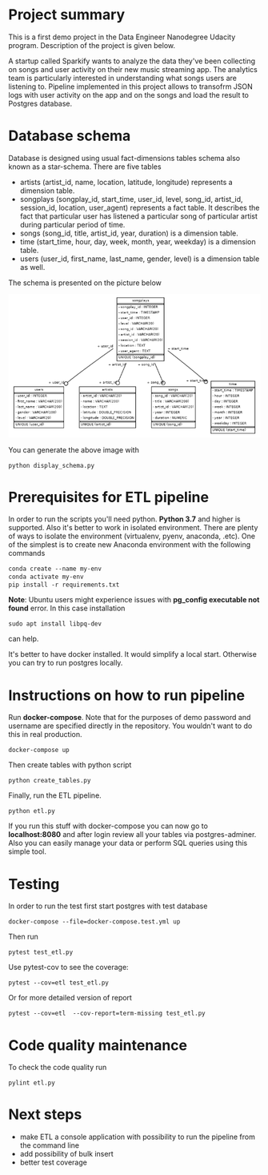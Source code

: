 # Project summary

This is a first demo project in the Data Engineer Nanodegree Udacity program. Description of the project is given below.   

A startup called Sparkify wants to analyze the data they've been collecting on songs and user activity on their new music streaming app. The analytics team is particularly interested in understanding what songs users are listening to. Pipeline implemented in this project allows to transofrm JSON logs with user activity on the app and on the songs and load the result to Postgres database.

# Database schema

Database is designed using usual fact-dimensions tables schema also known as a star-schema. There are five tables

* artists (artist_id, name, location, latitude, longitude) represents a dimension table.
* songplays (songplay_id, start_time, user_id, level, song_id, artist_id, session_id, location, user_agent) represents a fact table. It describes the fact that particular user has listened a particular song of particular artist during particular period of time.
* songs (song_id, title, artist_id, year, duration) is a dimension table.
* time (start_time, hour, day, week, month, year, weekday) is a dimension table.
* users (user_id, first_name, last_name, gender, level) is a dimension table as well.

The schema is presented on the picture below

![image info](./schema/schema.png)

You can generate the above image with
```
python display_schema.py
```

# Prerequisites for ETL pipeline

In order to run the scripts you'll need python. **Python 3.7** and higher is supported. Also it's better to work in isolated environment. There are plenty of ways to isolate the
environment (virtualenv, pyenv, anaconda, .etc). One of the simplest is to create new Anaconda environment with the following commands
```
conda create --name my-env
conda activate my-env
pip install -r requirements.txt
```

**Note**: Ubuntu users might experience issues with **pg_config executable not found** error. In this case installation
```
sudo apt install libpq-dev
```
can help.

It's better to have docker installed. It would simplify a local start. Otherwise you can try to run postgres locally.

# Instructions on how to run pipeline

Run **docker-compose**. Note that for the purposes of demo password and username are specified directly in the repository. You wouldn't want to do this in real production.

```
docker-compose up
```

Then create tables with python script
```
python create_tables.py
```

Finally, run the ETL pipeline.
```
python etl.py
```

If you run this stuff with docker-compose you can now go to **localhost:8080** and after login review all your tables via postgres-adminer. Also you can easily manage your data or perform SQL queries using this simple tool.


# Testing

In order to run the test first start postgres with test database
```
docker-compose --file=docker-compose.test.yml up
```
Then run
```
pytest test_etl.py
```
Use pytest-cov to see the coverage:
```
pytest --cov=etl test_etl.py
```
Or for more detailed version of report
```
pytest --cov=etl  --cov-report=term-missing test_etl.py
```

# Code quality maintenance

To check the code quality run
```
pylint etl.py
```

# Next steps

* make ETL a console application with possibility to run the pipeline from the command line
* add possibility of bulk insert
* better test coverage

